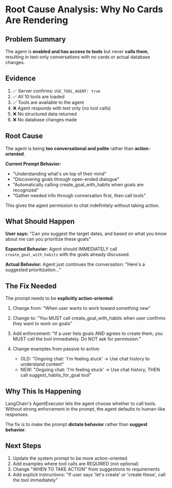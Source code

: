 # Root Cause Analysis: Why No Cards Are Rendering

## Problem Summary

The agent is **enabled and has access to tools** but never **calls them**, resulting in text-only conversations with no cards or actual database changes.

## Evidence

1. ✅ Server confirms: `USE_TOOL_AGENT: true`
2. ✅ All 10 tools are loaded
3. ✅ Tools are available to the agent
4. ❌ Agent responds with text only (no tool calls)
5. ❌ No structured data returned
6. ❌ No database changes made

## Root Cause

The agent is being **too conversational and polite** rather than **action-oriented**. 

**Current Prompt Behavior:**
- "Understanding what's on top of their mind"
- "Discovering goals through open-ended dialogue"
- "Automatically calling create_goal_with_habits when goals are recognized"
- "Gather needed info through conversation first, then call tools"

This gives the agent permission to chat indefinitely without taking action.

## What Should Happen

**User says:** "Can you suggest the target dates, and based on what you know about me can you prioritize these goals"

**Expected Behavior:**
Agent should IMMEDIATELY call `create_goal_with_habits` with the goals already discussed.

**Actual Behavior:**
Agent just continues the conversation: "Here's a suggested prioritization..."

## The Fix Needed

The prompt needs to be **explicitly action-oriented**:

1. Change from: "When user wants to work toward something new"
2. Change to: "You MUST call create_goal_with_habits when user confirms they want to work on goals"

3. Add enforcement: "If a user lists goals AND agrees to create them, you MUST call the tool immediately. Do NOT ask for permission."

4. Change examples from passive to active:
   - OLD: "Ongoing chat: 'I'm feeling stuck' → Use chat history to understand context"
   - NEW: "Ongoing chat: 'I'm feeling stuck' → Use chat history, THEN call suggest_habits_for_goal tool"

## Why This Is Happening

LangChain's AgentExecutor lets the agent choose whether to call tools. Without strong enforcement in the prompt, the agent defaults to human-like responses.

The fix is to make the prompt **dictate behavior** rather than **suggest behavior**.

## Next Steps

1. Update the system prompt to be more action-oriented
2. Add examples where tool calls are REQUIRED (not optional)
3. Change "WHEN TO TAKE ACTION" from suggestions to requirements
4. Add explicit instructions: "If user says 'let's create' or 'create these', call the tool immediately"
